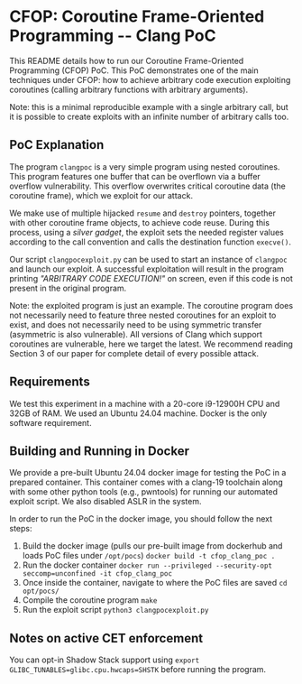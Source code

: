 # CFOP: Coroutine Frame-Oriented Programming -- Clang PoC
This README details how to run our Coroutine Frame-Oriented Programming (CFOP) PoC.
This PoC demonstrates one of the main techniques under CFOP: how to achieve arbitrary code execution exploiting coroutines (calling arbitrary functions with arbitrary arguments).

Note: this is a minimal reproducible example with a single arbitrary call, but it is possible to create exploits with an infinite number of arbitrary calls too.

## PoC Explanation
The program ```clangpoc``` is a very simple program using nested coroutines.
This program features one buffer that can be overflown via a buffer overflow vulnerability. This overflow overwrites critical coroutine data (the coroutine frame), which we exploit for our attack. 

We make use of multiple hijacked ```resume``` and ```destroy``` pointers, together with other coroutine frame objects, to achieve code reuse. During this process, using a _silver gadget_, the exploit sets the needed register values according to the call convention and calls the destination function ```execve()```.

Our script ```clangpocexploit.py``` can be used to start an instance of ```clangpoc``` and launch our exploit. A successful exploitation will result in the program printing _"ARBITRARY CODE EXECUTION!"_ on screen, even if this code is not present in the original program.

Note: the exploited program is just an example. The coroutine program does not necessarily need to feature three nested coroutines for an exploit to exist, and does not necessarily need to be using symmetric transfer (asymmetric is also vulnerable). All versions of Clang which support coroutines are vulnerable, here we target the latest. We recommend reading Section 3 of our paper for complete detail of every possible attack.

## Requirements
We test this experiment in a machine with a 20-core i9-12900H CPU and 32GB of RAM. We used an Ubuntu 24.04 machine. Docker is the only software requirement.

## Building and Running in Docker
We provide a pre-built Ubuntu 24.04 docker image for testing the PoC in a prepared container.
This container comes with a clang-19 toolchain along with some other python tools (e.g., pwntools) for running our automated exploit script. We also disabled ASLR in the system.

In order to run the PoC in the docker image, you should follow the next steps:
1. Build the docker image (pulls our pre-built image from dockerhub and loads PoC files under ```/opt/pocs```)
```docker build -t cfop_clang_poc .```
2. Run the docker container
```docker run --privileged --security-opt seccomp=unconfined -it cfop_clang_poc```
3. Once inside the container, navigate to where the PoC files are saved
```cd opt/pocs/```
4. Compile the coroutine program
```make```
5. Run the exploit script
```python3 clangpocexploit.py```

## Notes on active CET enforcement
You can opt-in Shadow Stack support using ```export GLIBC_TUNABLES=glibc.cpu.hwcaps=SHSTK``` before running the program.
